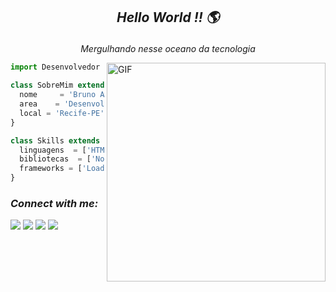 ## <p align="center">*Hello World !! 🌎*</p>
*<p align="center">Mergulhando nesse oceano da tecnologia</p>*
<img align="right" alt="GIF" src="http://www.mibrujula.com/wp-content/uploads/2016/09/jim-carrey-tecleando.gif" width="350px" />

```js
import Desenvolvedor from 'brunoamaraldev';

class SobreMim extends Desenvolvedor {
  nome     = 'Bruno Amaral';
  area    = 'Desenvolvimento Web';
  local = 'Recife-PE';
}

class Skills extends Desenvolvedor {
  linguagens  = ['HTML5, CSS3, JavaScript'];
  bibliotecas  = ['Node.JS'];
  frameworks = ['Loading...'];
}
```
### *Connect with me:*

<p align="left">
  <a href="https://www.linkedin.com/in/bruno-c-amaral/" alt="Linkedin">
  <img src="https://img.shields.io/badge/LinkedIn-0077B5?style=for-the-badge&logo=linkedin&logoColor=white" /></a>

  <a href="http://api.whatsapp.com/send?phone=5581992724174" alt="WhatsApp">
  <img src="https://img.shields.io/badge/WhatsApp-25D366?style=for-the-badge&logo=whatsapp&logoColor=white"/></a>

  <a href="https://www.instagram.com/brunoamaraldev/" alt="Instagram">
  <img src="https://img.shields.io/badge/Instagram-E4405F?style=for-the-badge&logo=instagram&logoColor=white"/></a>
  
  <a href="brunoamaral89680@gmail.com">
  <img src="https://img.shields.io/badge/e‑mail-D14836.svg?style=for-the-badge&logo=GMail&logoColor=white"></a>
</p>
 

